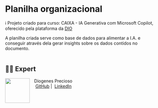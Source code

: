 # Planilha organizacional
ℹ️ Projeto criado para curso: CAIXA - IA Generativa com Microsoft Copilot, oferecido pela plataforma da [DIO](https://dio.me)

A planilha criada serve como base de dados para alimentar a I.A. e conseguir através dela gerar insights sobre os dados contidos no documento.
<br/><br/>
## 👨‍💻 Expert

<p>
    <img 
      align=left 
      margin=10 
      width=80 
      src="https://avatars.githubusercontent.com/u/108027128?v=4&size=64"
    />
    <p>&nbsp&nbsp&nbspDiogenes Precioso<br>
    &nbsp&nbsp&nbsp
    <a href="https://github.com/oprecioso">
    GitHub</a>&nbsp;|&nbsp;
    <a href="https://www.linkedin.com/in/
diogenes-precioso-/">LinkedIn</a>
</p>
<br/><br/>
<p>
